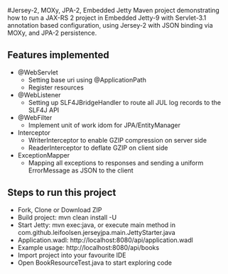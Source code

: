 #Jersey-2, MOXy, JPA-2, Embedded Jetty
Maven project demonstrating how to run a JAX-RS 2 project in Embedded Jetty-9 with Servlet-3.1 annotation based configuration,
using Jersey-2 with JSON binding via MOXy, and JPA-2 persistence.

## Features implemented
* @WebServlet
    * Setting base uri using @ApplicationPath
    * Register resources
* @WebListener
    * Setting up SLF4JBridgeHandler to route all JUL log records to the SLF4J API
* @WebFilter
    * Implement unit of work idom for JPA/EntityManager
* Interceptor 
    * WriterInterceptor to enable GZIP compression on server side
    * ReaderInterceptor to deflate GZIP on client side
* ExceptionMapper
    * Mapping all exceptions to responses and sending a uniform ErrorMessage as JSON to the client

## Steps to run this project
* Fork, Clone or Download ZIP
* Build project: mvn clean install -U
* Start Jetty: mvn exec:java, or execute main method in com.github.leifoolsen.jerseyjpa.main.JettyStarter.java
* Application.wadl: http://localhost:8080/api/application.wadl
* Example usage: http://localhost:8080/api/books
* Import project into your favourite IDE
* Open BookResourceTest.java to start exploring code
